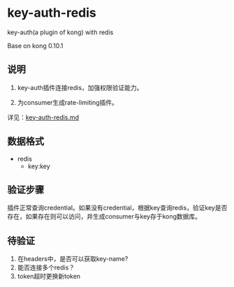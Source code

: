 # key-auth-redis
key-auth(a plugin of kong) with redis

Base on kong 0.10.1 

## 说明
1. key-auth插件连接redis，加强权限验证能力。

2. 为consumer生成rate-limiting插件。

详见：[key-auth-redis.md](./key-auth-redis.md)

## 数据格式

- redis
	- key:key

## 验证步骤

插件正常查询credential。如果没有credential，根据key查询redis，验证key是否存在，如果存在则可以访问，并生成consumer与key存于kong数据库。

## 待验证

1. 在headers中，是否可以获取key-name?
2. 能否连接多个redis？
3. token超时更换新token

